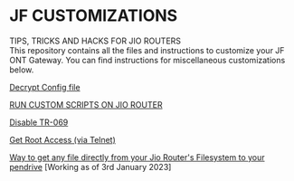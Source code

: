 # JF CUSTOMIZATIONS
TIPS, TRICKS AND HACKS FOR JIO ROUTERS <br />
This repository contains all the files and instructions to customize your JF ONT Gateway. You can find instructions for miscellaneous customizations below.

[Decrypt Config file](https://github.com/Naitik1208/JF-ROUTER/blob/main/Instructions/Decrypt%20Config%20File.md)

[RUN CUSTOM SCRIPTS ON JIO ROUTER](https://github.com/Naitik1208/JF-ROUTER/blob/main/Instructions/Run%20Custom%20Scripts%20On%20Your%20Router.md)

[Disable TR-069](https://github.com/Naitik1208/JF-ROUTER/blob/main/Instructions/Disable%20TR-069.md)

[Get Root Access (via Telnet)](https://github.com/Naitik1208/JF-ROUTER/blob/main/Instructions/Get-Root-Access-JF-ONT-Home-Gateway.md)

[Way to get any file directly from your Jio Router's Filesystem to your pendrive](https://github.com/Naitik1208/JF-ROUTER/blob/main/Instructions/Way%20to%20get%20any%20file%20directly%20from%20your%20Jio%20Router's%20Filesystem%20to%20your%20pendrive.md) [Working as of 3rd January 2023]
